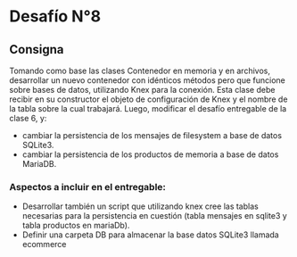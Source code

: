 # Desafío N°8
## Consigna 
Tomando como base las clases Contenedor en memoria y en archivos, desarrollar un nuevo contenedor con idénticos métodos pero que funcione sobre bases de datos, utilizando Knex para la conexión. Esta clase debe recibir en su constructor el objeto de configuración de Knex y el nombre de la tabla sobre la cual trabajará. Luego, modificar el desafío entregable de la clase 6, y:
* cambiar la persistencia de los mensajes de filesystem a base de datos SQLite3.
* cambiar la persistencia de los productos de memoria a base de datos MariaDB.

### Aspectos a incluir en el entregable:
* Desarrollar también un script que utilizando knex cree las tablas necesarias para la persistencia en cuestión (tabla mensajes en sqlite3 y tabla productos en mariaDb).
* Definir una carpeta DB para almacenar la base datos SQLite3 llamada ecommerce

